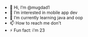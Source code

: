 - 👋 Hi, I’m @mugdad1
- 👀 I’m interested in mobile app dev
- 🌱 I’m currently learning java and oop
- 📫 How to reach me don't
- ⚡ Fun fact: i'm 23

<!---
mugdad1/mugdad1 is a ✨ special ✨ repository because its `README.md` (this file) appears on your GitHub profile.
You can click the Preview link to take a look at your changes.
--->
